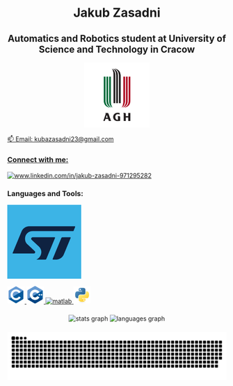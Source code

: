 <h1 align="center"> Jakub Zasadni</h1>
<h2 align="center">Automatics and Robotics student at University of Science and Technology in Cracow</h3>
<p align="center"> <a href="https://www.agh.edu.pl/" target="_blank" rel="noreferrer"> <img src="https://github.com/JakubZasadni/JakubZasadni/blob/main/Znak_graficzny_AGH.svg.png" alt="c" width="150" height="150"/> 
<p align="left"> 📫 Email: kubazasadni23@gmail.com</h3>

<h3 align="left">Connect with me:</h3>
<p align="left">
<a href="https://linkedin.com/in/jakub-zasadni-971295282" target="blank"><img align="center" src="https://raw.githubusercontent.com/rahuldkjain/github-profile-readme-generator/master/src/images/icons/Social/linked-in-alt.svg" alt="www.linkedin.com/in/jakub-zasadni-971295282" height="30" width="40" /></a>
</p>
<h3 align="left">Languages and Tools:</h3>
<p align="left"> <a href="https://www.st.com/content/st_com/en.html" target="_blank" rel="noreferrer"> <img src="https://github.com/JakubZasadni/JakubZasadni/blob/main/348428023_262318086206553_6916448450783800364_n.png" alt="c" width="170" height="170"/> </a>
<p align="left"> <a href="https://www.cprogramming.com/" target="_blank" rel="noreferrer"> <img src="https://raw.githubusercontent.com/devicons/devicon/master/icons/c/c-original.svg" alt="c" width="40" height="40"/> </a>
<a align="left"> <a href="https://www.w3schools.com/cpp/" target="_blank" rel="noreferrer"> <img src="https://raw.githubusercontent.com/devicons/devicon/master/icons/cplusplus/cplusplus-original.svg" alt="cplusplus" width="40" height="40"/> </a> <a href="https://www.mathworks.com/" target="_blank" rel="noreferrer"> <img src="https://upload.wikimedia.org/wikipedia/commons/2/21/Matlab_Logo.png" alt="matlab" width="40" height="40"/> </a> <a href="https://www.python.org" target="_blank" rel="noreferrer"> <img src="https://raw.githubusercontent.com/devicons/devicon/master/icons/python/python-original.svg" alt="python" width="40" height="40"/> </a> </p>



###

<div align="center">
  <img src="https://github-readme-stats.vercel.app/api?username=jakubzasadni&hide_title=false&hide_rank=false&show_icons=true&include_all_commits=true&count_private=true&disable_animations=false&theme=dracula&locale=en&hide_border=false" height="150" alt="stats graph"  />
  <img src="https://github-readme-stats.vercel.app/api/top-langs?username=jakubzasadni&locale=en&hide_title=false&layout=compact&card_width=320&langs_count=5&theme=dracula&hide_border=false" height="150" alt="languages graph"  />
</div>

###

![Snake animation](https://github.com/JakubZasadni/JakubZasadni/blob/main/snake.svg)




